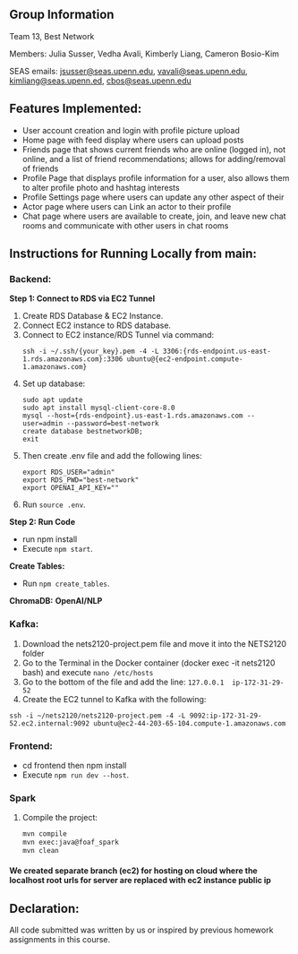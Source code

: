 ## Group Information
Team 13, Best Network

Members: Julia Susser, Vedha Avali, Kimberly Liang, Cameron Bosio-Kim

SEAS emails: jsusser@seas.upenn.edu, vavali@seas.upenn.edu, kimliang@seas.upenn.ed, cbos@seas.upenn.edu

## Features Implemented:
* User account creation and login with profile picture upload
* Home page with feed display where users can upload posts
* Friends page that shows current friends who are online (logged in), not online, and a list of friend recommendations; allows for adding/removal of friends
* Profile Page that displays profile information for a user, also allows them to alter profile photo and hashtag interests
* Profile Settings page where users can update any other aspect of their 
* Actor page where users can Link an actor to their profile
* Chat page where users are available to create, join, and leave new chat rooms and communicate with other users in chat rooms

## Instructions for Running Locally from main:

### Backend:

**Step 1: Connect to RDS via EC2 Tunnel**
1. Create RDS Database & EC2 Instance.
2. Connect EC2 instance to RDS database.
3. Connect to EC2 instance/RDS Tunnel via command: 
   ```
   ssh -i ~/.ssh/{your_key}.pem -4 -L 3306:{rds-endpoint.us-east-1.rds.amazonaws.com}:3306 ubuntu@{ec2-endpoint.compute-1.amazonaws.com}
   ```
4. Set up database:
   ```
   sudo apt update
   sudo apt install mysql-client-core-8.0
   mysql --host={rds-endpoint}.us-east-1.rds.amazonaws.com --user=admin --password=best-network
   create database bestnetworkDB;
   exit
   ```
5. Then create .env file and add the following lines:
   ```
   export RDS_USER="admin"
   export RDS_PWD="best-network"
   export OPENAI_API_KEY=""
   ```
6. Run `source .env`.

**Step 2: Run Code**
- run npm install
- Execute `npm start`.

**Create Tables:**
- Run `npm create_tables`.

**ChromaDB:**
**OpenAI/NLP**

### Kafka: 
1. Download the nets2120-project.pem file and move it into the NETS2120 folder
2. Go to the Terminal in the Docker container (docker exec -it nets2120 bash) and execute `nano /etc/hosts`
3. Go to the bottom of the file and add the line: `127.0.0.1  ip-172-31-29-52`
4. Create the EC2 tunnel to Kafka with the following:
```
ssh -i ~/nets2120/nets2120-project.pem -4 -L 9092:ip-172-31-29-52.ec2.internal:9092 ubuntu@ec2-44-203-65-104.compute-1.amazonaws.com
```

### Frontend:
- cd frontend then npm install
- Execute `npm run dev --host`.

### Spark
1. Compile the project:
   ```bash
   mvn compile
   mvn exec:java@foaf_spark
   mvn clean
    ```

#### We created separate branch (ec2) for hosting on cloud where the localhost root urls for server are replaced with ec2 instance public ip

## Declaration:
All code submitted was written by us or inspired by previous homework assignments in this course. 
